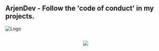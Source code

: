 ## ArjenDev - Follow the 'code of conduct' in my projects.

![Logo](https://cdn.discordapp.com/attachments/1190759903376179235/1212141490680242227/Thorfinn_-_Vinland_Saga.gif?ex=65f0c1bb&is=65de4cbb&hm=5ab579ea04e87ab050769daebdc0260c39991d519d6be6b32088227968ed05d5&)
##
<div align="center">
<img src="https://spotify-github-profile.vercel.app/api/view?uid=31oksg2cahdgbt3diahcnekjzwv4&cover_image=true&theme=natemoo-re&show_offline=false&background_color=121212&interchange=true&bar_color=24ff3d&bar_color_cover=true" /> 
</div>  

